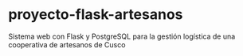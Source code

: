 # proyecto-flask-artesanos
Sistema web con Flask y PostgreSQL para la gestión logística de una cooperativa de artesanos de Cusco
